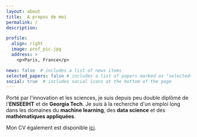 ```yaml
---
layout: about
title:  A propos de moi
permalink: /
description:

profile:
  align: right
  image: prof_pic.jpg
  address: >
    <p>Paris, France</p>

news: false  # includes a list of news items
selected_papers: false # includes a list of papers marked as "selected={true}"
social: true  # includes social icons at the bottom of the page
---
```


Porté par l'innovation et les sciences, je suis depuis peu double diplômé de l'**ENSEEIHT** et de **Georgia Tech**. Je suis à la recherche d'un emploi long dans les domaines du **machine learning**, des **data science** et des **mathématiques appliquées**.

Mon CV également est disponible [ici](assets/pdf/CV_tgalizzi.pdf).
